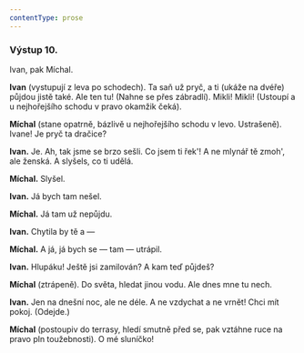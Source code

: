 ```yaml
---
contentType: prose
---
```


### Výstup 10.

Ivan, pak Míchal.

**Ivan** (vystupují z leva po schodech). Ta saň už pryč, a ti (ukáže na dvéře) půjdou jistě také. Ale ten tu! (Nahne se přes zábradlí). Mikli! Mikli! (Ustoupí a u nejhořejšího schodu v pravo okamžik čeká).

**Míchal** (stane opatrně, bázlivě u nejhořejšího schodu v levo. Ustrašeně). Ivane! Je pryč ta dračice?

**Ivan.** Je. Ah, tak jsme se brzo sešli. Co jsem ti řek'! A ne mlynář tě zmoh', ale ženská. A slyšels, co ti udělá.

**Míchal.** Slyšel.

**Ivan.** Já bych tam nešel.

**Míchal.** Já tam už nepůjdu.

**Ivan.** Chytila by tě a —

**Míchal.** A já, já bych se — tam — utrápil.

**Ivan.** Hlupáku! Ještě jsi zamilován? A kam teď půjdeš?

**Míchal** (ztrápeně). Do světa, hledat jinou vodu. Ale dnes mne tu nech.

**Ivan.** Jen na dnešní noc, ale ne déle. A ne vzdychat a ne vrnět! Chci mít pokoj. (Odejde.)

**Míchal** (postoupiv do terrasy, hledí smutně před se, pak vztáhne ruce na pravo pln toužebnosti). O mé sluníčko!
